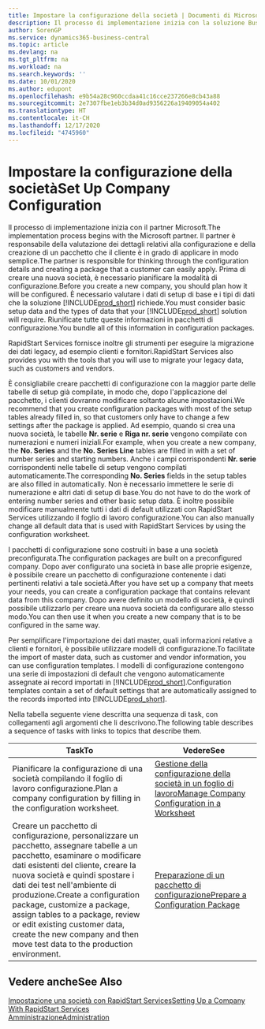 ```yaml
---
title: Impostare la configurazione della società | Documenti di Microsoft
description: Il processo di implementazione inizia con la soluzione Business Central necessaria. Riunificate tutte queste informazioni nei pacchetti di configurazione.
author: SorenGP
ms.service: dynamics365-business-central
ms.topic: article
ms.devlang: na
ms.tgt_pltfrm: na
ms.workload: na
ms.search.keywords: ''
ms.date: 10/01/2020
ms.author: edupont
ms.openlocfilehash: e9b54a28c960ccdaa41c16cce237266e8cb43a88
ms.sourcegitcommit: 2e7307fbe1eb3b34d0ad9356226a19409054a402
ms.translationtype: HT
ms.contentlocale: it-CH
ms.lasthandoff: 12/17/2020
ms.locfileid: "4745960"
---
```

# <a name="set-up-company-configuration"></a><span data-ttu-id="2291e-104">Impostare la configurazione della società</span><span class="sxs-lookup"><span data-stu-id="2291e-104">Set Up Company Configuration</span></span>
<span data-ttu-id="2291e-105">Il processo di implementazione inizia con il partner Microsoft.</span><span class="sxs-lookup"><span data-stu-id="2291e-105">The implementation process begins with the Microsoft partner.</span></span> <span data-ttu-id="2291e-106">Il partner è responsabile della valutazione dei dettagli relativi alla configurazione e della creazione di un pacchetto che il cliente è in grado di applicare in modo semplice.</span><span class="sxs-lookup"><span data-stu-id="2291e-106">The partner is responsible for thinking through the configuration details and creating a package that a customer can easily apply.</span></span> <span data-ttu-id="2291e-107">Prima di creare una nuova società, è necessario pianificare la modalità di configurazione.</span><span class="sxs-lookup"><span data-stu-id="2291e-107">Before you create a new company, you should plan how it will be configured.</span></span> <span data-ttu-id="2291e-108">È necessario valutare i dati di setup di base e i tipi di dati che la soluzione [!INCLUDE[prod_short](includes/prod_short.md)] richiede.</span><span class="sxs-lookup"><span data-stu-id="2291e-108">You must consider basic setup data and the types of data that your [!INCLUDE[prod_short](includes/prod_short.md)] solution will require.</span></span> <span data-ttu-id="2291e-109">Riunificate tutte queste informazioni in pacchetti di configurazione.</span><span class="sxs-lookup"><span data-stu-id="2291e-109">You bundle all of this information in configuration packages.</span></span>

<span data-ttu-id="2291e-110">RapidStart Services fornisce inoltre gli strumenti per eseguire la migrazione dei dati legacy, ad esempio clienti e fornitori.</span><span class="sxs-lookup"><span data-stu-id="2291e-110">RapidStart Services also provides you with the tools that you will use to migrate your legacy data, such as customers and vendors.</span></span>  

<span data-ttu-id="2291e-111">È consigliabile creare pacchetti di configurazione con la maggior parte delle tabelle di setup già compilate, in modo che, dopo l'applicazione del pacchetto, i clienti dovranno modificare soltanto alcune impostazioni.</span><span class="sxs-lookup"><span data-stu-id="2291e-111">We recommend that you create configuration packages with most of the setup tables already filled in, so that customers only have to change a few settings after the package is applied.</span></span> <span data-ttu-id="2291e-112">Ad esempio, quando si crea una nuova società, le tabelle **Nr. serie** e **Riga nr. serie** vengono compilate con numerazioni e numeri iniziali.</span><span class="sxs-lookup"><span data-stu-id="2291e-112">For example, when you create a new company, the **No. Series** and the **No. Series Line** tables are filled in with a set of number series and starting numbers.</span></span> <span data-ttu-id="2291e-113">Anche i campi corrispondenti **Nr. serie** corrispondenti nelle tabelle di setup vengono compilati automaticamente.</span><span class="sxs-lookup"><span data-stu-id="2291e-113">The corresponding **No. Series** fields in the setup tables are also filled in automatically.</span></span> <span data-ttu-id="2291e-114">Non è necessario immettere le serie di numerazione e altri dati di setup di base.</span><span class="sxs-lookup"><span data-stu-id="2291e-114">You do not have to do the work of entering number series and other basic setup data.</span></span> <span data-ttu-id="2291e-115">È inoltre possibile modificare manualmente tutti i dati di default utilizzati con RapidStart Services utilizzando il foglio di lavoro configurazione.</span><span class="sxs-lookup"><span data-stu-id="2291e-115">You can also manually change all default data that is used with RapidStart Services by using the configuration worksheet.</span></span>  

<span data-ttu-id="2291e-116">I pacchetti di configurazione sono costruiti in base a una società preconfigurata.</span><span class="sxs-lookup"><span data-stu-id="2291e-116">The configuration packages are built on a preconfigured company.</span></span> <span data-ttu-id="2291e-117">Dopo aver configurato una società in base alle proprie esigenze, è possibile creare un pacchetto di configurazione contenente i dati pertinenti relativi a tale società.</span><span class="sxs-lookup"><span data-stu-id="2291e-117">After you have set up a company that meets your needs, you can create a configuration package that contains relevant data from this company.</span></span> <span data-ttu-id="2291e-118">Dopo avere definito un modello di società, è quindi possibile utilizzarlo per creare una nuova società da configurare allo stesso modo.</span><span class="sxs-lookup"><span data-stu-id="2291e-118">You can then use it when you create a new company that is to be configured in the same way.</span></span>  

<span data-ttu-id="2291e-119">Per semplificare l'importazione dei dati master, quali informazioni relative a clienti e fornitori, è possibile utilizzare modelli di configurazione.</span><span class="sxs-lookup"><span data-stu-id="2291e-119">To facilitate the import of master data, such as customer and vendor information, you can use configuration templates.</span></span> <span data-ttu-id="2291e-120">I modelli di configurazione contengono una serie di impostazioni di default che vengono automaticamente assegnate ai record importati in [!INCLUDE[prod_short](includes/prod_short.md)].</span><span class="sxs-lookup"><span data-stu-id="2291e-120">Configuration templates contain a set of default settings that are automatically assigned to the records imported into [!INCLUDE[prod_short](includes/prod_short.md)].</span></span>

<span data-ttu-id="2291e-121">Nella tabella seguente viene descritta una sequenza di task, con collegamenti agli argomenti che li descrivono.</span><span class="sxs-lookup"><span data-stu-id="2291e-121">The following table describes a sequence of tasks with links to topics that describe them.</span></span>

|<span data-ttu-id="2291e-122">**Task**</span><span class="sxs-lookup"><span data-stu-id="2291e-122">**To**</span></span>|<span data-ttu-id="2291e-123">**Vedere**</span><span class="sxs-lookup"><span data-stu-id="2291e-123">**See**</span></span>|  
|------------|-------------|  
|<span data-ttu-id="2291e-124">Pianificare la configurazione di una società compilando il foglio di lavoro configurazione.</span><span class="sxs-lookup"><span data-stu-id="2291e-124">Plan a company configuration by filling in the configuration worksheet.</span></span>|[<span data-ttu-id="2291e-125">Gestione della configurazione della società in un foglio di lavoro</span><span class="sxs-lookup"><span data-stu-id="2291e-125">Manage Company Configuration in a Worksheet</span></span>](admin-how-to-manage-company-configuration-in-a-worksheet.md)|  
|<span data-ttu-id="2291e-126">Creare un pacchetto di configurazione, personalizzare un pacchetto, assegnare tabelle a un pacchetto, esaminare o modificare dati esistenti del cliente, creare la nuova società e quindi spostare i dati dei test nell'ambiente di produzione.</span><span class="sxs-lookup"><span data-stu-id="2291e-126">Create a configuration package, customize a package, assign tables to a package, review or edit existing customer data, create the new company and then move test data to the production environment.</span></span>|[<span data-ttu-id="2291e-127">Preparazione di un pacchetto di configurazione</span><span class="sxs-lookup"><span data-stu-id="2291e-127">Prepare a Configuration Package</span></span>](admin-how-to-prepare-a-configuration-package.md)| 

## <a name="see-also"></a><span data-ttu-id="2291e-128">Vedere anche</span><span class="sxs-lookup"><span data-stu-id="2291e-128">See Also</span></span>  
[<span data-ttu-id="2291e-129">Impostazione una società con RapidStart Services</span><span class="sxs-lookup"><span data-stu-id="2291e-129">Setting Up a Company With RapidStart Services</span></span>](admin-set-up-a-company-with-rapidstart.md)  
[<span data-ttu-id="2291e-130">Amministrazione</span><span class="sxs-lookup"><span data-stu-id="2291e-130">Administration</span></span>](admin-setup-and-administration.md)

